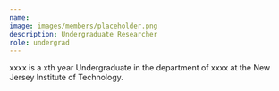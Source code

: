 ```yaml
---
name: 
image: images/members/placeholder.png
description: Undergraduate Researcher 
role: undergrad 
---
```


xxxx is a xth year Undergraduate in the department of xxxx at the New Jersey Institute of Technology.